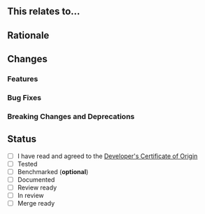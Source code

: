 <!--
Before submitting a Pull Request, please read our contribution guidelines, which
can be found at CONTRIBUTING.md in the repository root.

For code changes:
1. Include tests for any bug fixes or new features.
2. Update documentation if relevant.
3. Ensure that tests and linting pass.

You will also need to ensure that your contribution complies with the
Developer's Certificate of Origin, outlined in CONTRIBUTING.md
-->

## This relates to...

<!-- List the issues this resolves or relates to here (if applicable) -->

## Rationale

<!-- Briefly explain the purpose of this pull request, if not already
justifiable with the above section. If it is, you may omit this section. -->

## Changes

<!-- Write a summary or list of changes here -->

### Features

<!-- List the new features here (if applicable), or write N/A if not -->

### Bug Fixes

<!-- List the fixed bugs here (if applicable), or write N/A if not -->

### Breaking Changes and Deprecations

<!-- List the breaking changes (changes that modify the existing API) and
deprecations (removed features) here -->

## Status

<!-- KEY: S = Skipped, x = complete -->


- [ ] I have read and agreed to the [Developer's Certificate of Origin][cert]
- [ ] Tested
- [ ] Benchmarked (**optional**)
- [ ] Documented
- [ ] Review ready
- [ ] In review
- [ ] Merge ready

[cert]: https://github.com/nodejs/undici/blob/main/CONTRIBUTING.md
